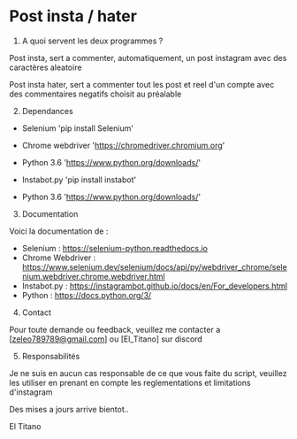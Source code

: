 # Post insta / hater

1. A quoi servent les deux programmes ?

Post insta, sert a commenter, automatiquement, un post instagram avec des caractères aleatoire

Post insta hater, sert a commenter tout les post et reel d'un compte avec des commentaires negatifs choisit au préalable

2. Dependances

- Selenium 'pip install Selenium'
- Chrome webdriver 'https://chromedriver.chromium.org'
- Python 3.6 'https://www.python.org/downloads/'

- Instabot.py 'pip install instabot'
- Python 3.6 'https://www.python.org/downloads/'

3. Documentation

Voici la documentation de :

- Selenium : https://selenium-python.readthedocs.io
- Chrome Webdriver : https://www.selenium.dev/selenium/docs/api/py/webdriver_chrome/selenium.webdriver.chrome.webdriver.html
- Instabot.py : https://instagrambot.github.io/docs/en/For_developers.html
- Python : https://docs.python.org/3/

4. Contact

Pour toute demande ou feedback, veuillez me contacter a [zeleo789789@gmail.com] ou [El_Titano] sur discord

5. Responsabilités

Je ne suis en aucun cas responsable de ce que vous faite du script, veuillez les utiliser en prenant en compte les reglementations et limitations d'instagram

Des mises a jours arrive bientot..

El Titano
